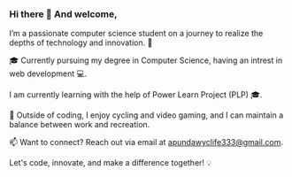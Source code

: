 ### Hi there 👋 And welcome,

 I’m a passionate computer science student on a journey to realize the depths of technology and innovation. 🚀
 
🎓 Currently pursuing my degree in Computer Science, having an intrest in web development 💻.

I am currently learning with the help of Power Learn Project (PLP) 🎓.

🌱 Outside of coding, I enjoy cycling and video gaming, and I can maintain a balance between work and recreation.

📫 Want to connect? Reach out via email at apundawyclife333@gmail.com.

Let's code, innovate, and make a difference together! 💡

<!--
**ApundaTheeShort/ApundaTheeShort** is a ✨ _special_ ✨ repository because its `README.md` (this file) appears on your GitHub profile.

Here are some ideas to get you started:

- 🔭 I’m currently working on ...
- 🌱 I’m currently learning ...
- 👯 I’m looking to collaborate on ...
- 🤔 I’m looking for help with ...
- 💬 Ask me about ...
- 📫 How to reach me: ...
- 😄 Pronouns: ...
- ⚡ Fun fact: ...
-->
